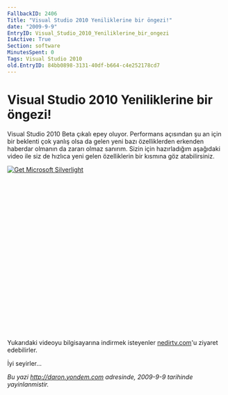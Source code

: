 ```yaml
---
FallbackID: 2406
Title: "Visual Studio 2010 Yeniliklerine bir öngezi!"
date: "2009-9-9"
EntryID: Visual_Studio_2010_Yeniliklerine_bir_ongezi
IsActive: True
Section: software
MinutesSpent: 0
Tags: Visual Studio 2010
old.EntryID: 84bb0898-3131-40df-b664-c4e252178cd7
---
```

# Visual Studio 2010 Yeniliklerine bir öngezi!
Visual Studio 2010 Beta çıkalı epey oluyor. Performans açısından şu an
için bir beklenti çok yanlış olsa da gelen yeni bazı özelliklerden
erkenden haberdar olmanın da zararı olmaz sanırım. Sizin için
hazırladığım aşağıdaki video ile siz de hızlıca yeni gelen özelliklerin
bir kısmına göz atabilirsiniz.

<div style="width:512px;height:384px;">

[![Get Microsoft
Silverlight](http://go2.microsoft.com/fwlink/?LinkId=108181)](http://go2.microsoft.com/fwlink/?LinkID=124807)

</div>

Yukarıdaki videoyu bilgisayarına indirmek isteyenler
[nedirtv.com](http://www.nedirtv.com/video/darony_visual_studio_10_beta.aspx)'u
ziyaret edebilirler.

İyi seyirler...



*Bu yazi http://daron.yondem.com adresinde, 2009-9-9 tarihinde yayinlanmistir.*

